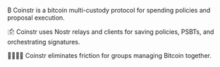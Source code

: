 ₿ Coinstr is a bitcoin multi-custody protocol for spending policies and proposal execution.

🖆 Coinstr uses Nostr relays and clients for saving policies, PSBTs, and orchestrating signatures.

👨‍👩‍👧‍👦 Coinstr eliminates friction for groups managing Bitcoin together. 
